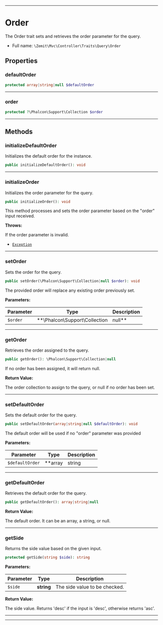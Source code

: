 ***

# Order

The Order trait sets and retrieves the order parameter for the query.



* Full name: `\Zemit\Mvc\Controller\Traits\Query\Order`



## Properties


### defaultOrder



```php
protected array|string|null $defaultOrder
```






***

### order



```php
protected ?\Phalcon\Support\Collection $order
```






***

## Methods


### initializeDefaultOrder

Initializes the default order for the instance.

```php
public initializeDefaultOrder(): void
```












***

### initializeOrder

Initializes the order parameter for the query.

```php
public initializeOrder(): void
```

This method processes and sets the order parameter based on the "order" input received.









**Throws:**
<p>If the order parameter is invalid.</p>

- [`Exception`](../../../../../Exception.md)



***

### setOrder

Sets the order for the query.

```php
public setOrder(\Phalcon\Support\Collection|null $order): void
```

The provided order will replace any existing order previously set.






**Parameters:**

| Parameter | Type | Description |
|-----------|------|-------------|
| `$order` | **\Phalcon\Support\Collection|null** | The order to be set. It can be a Collection object or null. |





***

### getOrder

Retrieves the order assigned to the query.

```php
public getOrder(): \Phalcon\Support\Collection|null
```

If no order has been assigned, it will return null.







**Return Value:**

The order collection to assign to the query, or null if no order has been set.




***

### setDefaultOrder

Sets the default order for the query.

```php
public setDefaultOrder(array|string|null $defaultOrder): void
```

The default order will be used if no "order" parameter was provided






**Parameters:**

| Parameter | Type | Description |
|-----------|------|-------------|
| `$defaultOrder` | **array|string|null** | The default order to be set. It can be an array, a string, or null. |





***

### getDefaultOrder

Retrieves the default order for the query.

```php
public getDefaultOrder(): array|string|null
```









**Return Value:**

The default order. It can be an array, a string, or null.




***

### getSide

Returns the side value based on the given input.

```php
protected getSide(string $side): string
```








**Parameters:**

| Parameter | Type | Description |
|-----------|------|-------------|
| `$side` | **string** | The side value to be checked. |


**Return Value:**

The side value. Returns 'desc' if the input is 'desc', otherwise returns 'asc'.




***

***

